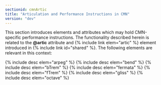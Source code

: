 ```yaml
---
sectionid: cmnArtic
title: "Articulation and Performance Instructions in CMN"
version: "dev"
---
```


This section introduces elements and attributes which may hold CMN-specific performance instructions. The functionality described herein is related to the **@artic** attribute and {% include link elem="artic" %} element introduced in {% include link id="shared" %}. The following elements are relevant in this context:

{% include desc elem="arpeg" %}
{% include desc elem="bend" %}
{% include desc elem="bTrem" %}
{% include desc elem="fermata" %}
{% include desc elem="fTrem" %}
{% include desc elem="gliss" %}
{% include desc elem="octave" %}

